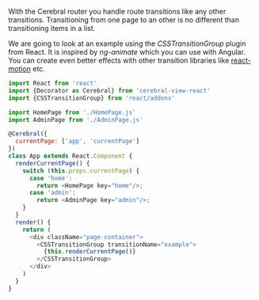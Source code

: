 With the Cerebral router you handle route transitions like any other transitions. Transitioning from one page to an other is no different than transitioning items in a list.

We are going to look at an example using the *CSSTransitionGroup* plugin from React. It is inspired by *ng-animate* which you can use with Angular. You can create even better effects with other transition libraries like [react-motion](https://github.com/chenglou/react-motion) etc.

```javascript
import React from 'react'
import {Decorator as Cerebral} from 'cerebral-view-react'
import {CSSTransitionGroup} from 'react/addons'

import HomePage from './HomePage.js'
import AdminPage from './AdminPage.js'

@Cerebral({
  currentPage: ['app', 'currentPage']
})
class App extends React.Component {
  renderCurrentPage() {
    switch (this.props.currentPage) {
      case 'home':
        return <HomePage key="home"/>;
      case 'admin':
        return <AdminPage key="admin"/>;
    }     
  }
  render() {
    return (
      <div className="page-container">
        <CSSTransitionGroup transitionName="example">
          {this.renderCurrentPage()}
        </CSSTransitionGroup>
      </div>
    )
  }
}
```
